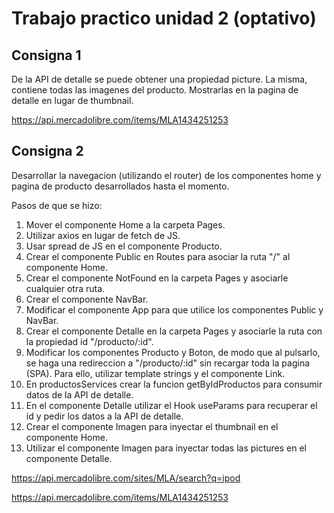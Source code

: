 # Trabajo practico unidad 2 (optativo)

## Consigna 1

De la API de detalle se puede obtener una propiedad picture. La misma, contiene todas las imagenes del producto. Mostrarlas en la pagina de detalle en lugar de thumbnail.

https://api.mercadolibre.com/items/MLA1434251253

## Consigna 2

Desarrollar la navegacion (utilizando el router) de los componentes home y pagina de producto desarrollados hasta el momento.

Pasos de que se hizo:

1. Mover el componente Home a la carpeta Pages.
2. Utilizar axios en lugar de fetch de JS.
3. Usar spread de JS en el componente Producto.
4. Crear el componente Public en Routes para asociar la ruta "/" al componente Home.
5. Crear el componente NotFound en la carpeta Pages y asociarle cualquier otra ruta.
6. Crear el componente NavBar.
7. Modificar el componente App para que utilice los componentes Public y NavBar.
8. Crear el componente Detalle en la carpeta Pages y asociarle la ruta con la propiedad id "/producto/:id".
9. Modificar los componentes Producto y Boton, de modo que al pulsarlo, se haga una redireccion a "/producto/:id" sin recargar toda la pagina (SPA). Para ello, utilizar template strings y el componente Link.
10. En productosServices crear la funcion getByIdProductos para consumir datos de la API de detalle.
11. En el componente Detalle utilizar el Hook useParams para recuperar el id y pedir los datos a la API de detalle.
12. Crear el componente Imagen para inyectar el thumbnail en el componente Home.
13. Utilizar el componente Imagen para inyectar todas las pictures en el componente Detalle.

https://api.mercadolibre.com/sites/MLA/search?q=ipod

https://api.mercadolibre.com/items/MLA1434251253
